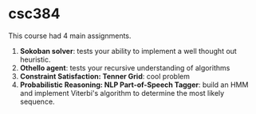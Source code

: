 # csc384

This course had 4 main assignments.

1) <b>Sokoban solver</b>: tests your ability to implement a well thought out heuristic.
2) <b>Othello agent</b>: tests your recursive understanding of algorithms
3) <b>Constraint Satisfaction: Tenner Grid</b>: cool problem
4) <b> Probabilistic Reasoning: NLP Part-of-Speech Tagger</b>: build an HMM and implement Viterbi's algorithm to determine the most likely sequence.

